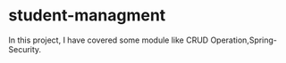 # student-managment

In this project, I have covered some module like CRUD Operation,Spring-Security.

